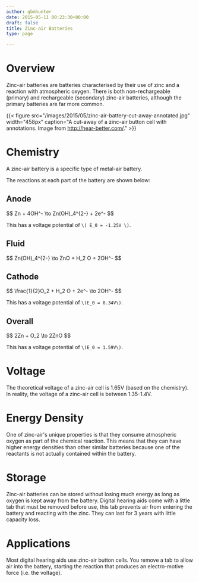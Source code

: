 ```yaml
---
author: gbmhunter
date: 2015-05-11 00:23:30+00:00
draft: false
title: Zinc-air Batteries
type: page

---
```


# Overview

Zinc-air batteries are batteries characterised by their use of zinc and a reaction with atmospheric oxygen. There is both non-rechargeable (primary) and rechargeable (secondary) zinc-air batteries, although the primary batteries are far more common.


{{< figure src="/images/2015/05/zinc-air-battery-cut-away-annotated.jpg" width="458px" caption="A cut-away of a zinc-air button cell with annotations. Image from http://hear-better.com/."  >}}

# Chemistry

A zinc-air battery is a specific type of metal-air battery. 

The reactions at each part of the battery are shown below:

## Anode

<div>$$ Zn + 4OH^- \to Zn(OH)_4^{2-} + 2e^- $$</div>

This has a voltage potential of `\( E_0 = -1.25V \)`.

## Fluid

<div>$$ Zn(OH)_4^{2-} \to ZnO + H_2 O + 2OH^- $$</div>

## Cathode

<div>$$ \frac{1}{2}O_2 + H_2 O + 2e^- \to 2OH^- $$</div>

This has a voltage potential of `\(E_0 = 0.34V\)`.

## Overall

<div>$$ 2Zn + O_2 \to 2ZnO $$</div>

This has a voltage potential of `\(E_0 = 1.59V\)`.

# Voltage

The theoretical voltage of a zinc-air cell is 1.65V (based on the chemistry). In reality, the voltage of a zinc-air cell is between 1.35-1.4V.

# Energy Density

One of zinc-air's unique properties is that they consume atmospheric oxygen as part of the chemical reaction. This means that they can have higher energy densities than other similar batteries because one of the reactants is not actually contained within the battery.

# Storage

Zinc-air batteries can be stored without losing much energy as long as oxygen is kept away from the battery. Digital hearing aids come with a little tab that must be removed before use, this tab prevents air from entering the battery and reacting with the zinc. They can last for 3 years with little capacity loss.

# Applications

Most digital hearing aids use zinc-air button cells. You remove a tab to allow air into the battery, starting the reaction that produces an electro-motive force (i.e. the voltage).
